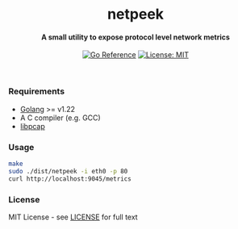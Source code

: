 <h1 align="center">
  <br>
  netpeek
  <br>
</h1>
<h4 align="center">A small utility to expose protocol level network metrics</h4>
<p align="center">
  <a href="https://pkg.go.dev/github.com/streamer45/netpeek"><img src="https://pkg.go.dev/badge/github.com/streamer45/netpeek.svg" alt="Go Reference"></a>
  <a href="LICENSE"><img src="https://img.shields.io/badge/License-MIT-yellow.svg" alt="License: MIT"></a>
</p>
<br>

### Requirements

- [Golang](https://go.dev/doc/install) >= v1.22
- A C compiler (e.g. GCC)
- [libpcap](https://www.tcpdump.org/)

### Usage

```sh
make
sudo ./dist/netpeek -i eth0 -p 80
curl http://localhost:9045/metrics
```

### License

MIT License - see [LICENSE](LICENSE) for full text
